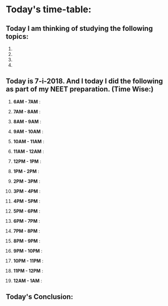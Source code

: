 
# Today's time-table:

## Today I am thinking of studying the following topics:

1. 
2. 
3.
4.

## Today is 7-i-2018. And I today I did the following as part of my NEET preparation. (Time Wise:)

1. **6AM - 7AM** : 

2. **7AM - 8AM** : 

3. **8AM - 9AM** : 

4. **9AM - 10AM** : 

5. **10AM - 11AM** : 

6. **11AM - 12AM** : 

7. **12PM - 1PM** : 

8. **1PM - 2PM** : 

9. **2PM - 3PM** : 

10. **3PM - 4PM** : 

11. **4PM - 5PM** : 

12. **5PM - 6PM** : 

13. **6PM - 7PM** : 

14. **7PM - 8PM** : 

15. **8PM - 9PM** : 

16. **9PM - 10PM** : 

17. **10PM - 11PM** : 

18. **11PM - 12PM** : 

19. **12AM - 1AM** : 


## Today's Conclusion:
        
